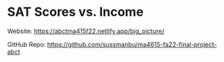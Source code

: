 # SAT Scores vs. Income

Website: https://abctma415f22.netlify.app/big_picture/

GitHub Repo: https://github.com/sussmanbu/ma4615-fa22-final-project-abct
